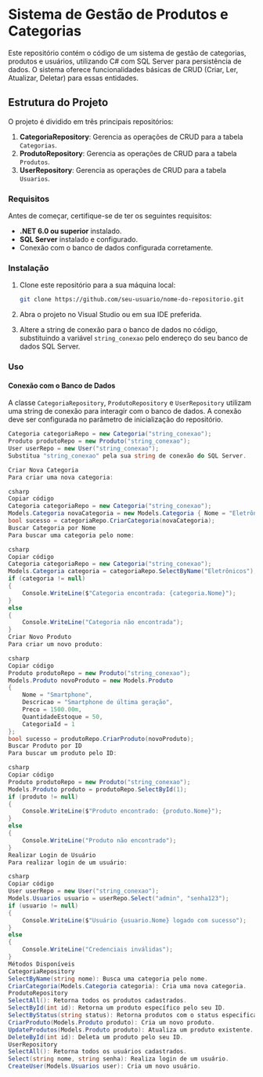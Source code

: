 # Sistema de Gestão de Produtos e Categorias

Este repositório contém o código de um sistema de gestão de categorias, produtos e usuários, utilizando C# com SQL Server para persistência de dados. O sistema oferece funcionalidades básicas de CRUD (Criar, Ler, Atualizar, Deletar) para essas entidades.

## Estrutura do Projeto

O projeto é dividido em três principais repositórios:

1. **CategoriaRepository**: Gerencia as operações de CRUD para a tabela `Categorias`.
2. **ProdutoRepository**: Gerencia as operações de CRUD para a tabela `Produtos`.
3. **UserRepository**: Gerencia as operações de CRUD para a tabela `Usuarios`.

### Requisitos

Antes de começar, certifique-se de ter os seguintes requisitos:

- **.NET 6.0 ou superior** instalado.
- **SQL Server** instalado e configurado.
- Conexão com o banco de dados configurada corretamente.

### Instalação

1. Clone este repositório para a sua máquina local:

    ```bash
    git clone https://github.com/seu-usuario/nome-do-repositorio.git
    ```

2. Abra o projeto no Visual Studio ou em sua IDE preferida.

3. Altere a string de conexão para o banco de dados no código, substituindo a variável `string_conexao` pelo endereço do seu banco de dados SQL Server.

### Uso

#### Conexão com o Banco de Dados

A classe `CategoriaRepository`, `ProdutoRepository` e `UserRepository` utilizam uma string de conexão para interagir com o banco de dados. A conexão deve ser configurada no parâmetro de inicialização do repositório.

```csharp
Categoria categoriaRepo = new Categoria("string_conexao");
Produto produtoRepo = new Produto("string_conexao");
User userRepo = new User("string_conexao");
Substitua "string_conexao" pela sua string de conexão do SQL Server.

Criar Nova Categoria
Para criar uma nova categoria:

csharp
Copiar código
Categoria categoriaRepo = new Categoria("string_conexao");
Models.Categoria novaCategoria = new Models.Categoria { Nome = "Eletrônicos" };
bool sucesso = categoriaRepo.CriarCategoria(novaCategoria);
Buscar Categoria por Nome
Para buscar uma categoria pelo nome:

csharp
Copiar código
Categoria categoriaRepo = new Categoria("string_conexao");
Models.Categoria categoria = categoriaRepo.SelectByName("Eletrônicos");
if (categoria != null)
{
    Console.WriteLine($"Categoria encontrada: {categoria.Nome}");
}
else
{
    Console.WriteLine("Categoria não encontrada");
}
Criar Novo Produto
Para criar um novo produto:

csharp
Copiar código
Produto produtoRepo = new Produto("string_conexao");
Models.Produto novoProduto = new Models.Produto
{
    Nome = "Smartphone",
    Descricao = "Smartphone de última geração",
    Preco = 1500.00m,
    QuantidadeEstoque = 50,
    CategoriaId = 1
};
bool sucesso = produtoRepo.CriarProduto(novoProduto);
Buscar Produto por ID
Para buscar um produto pelo ID:

csharp
Copiar código
Produto produtoRepo = new Produto("string_conexao");
Models.Produto produto = produtoRepo.SelectById(1);
if (produto != null)
{
    Console.WriteLine($"Produto encontrado: {produto.Nome}");
}
else
{
    Console.WriteLine("Produto não encontrado");
}
Realizar Login de Usuário
Para realizar login de um usuário:

csharp
Copiar código
User userRepo = new User("string_conexao");
Models.Usuarios usuario = userRepo.Select("admin", "senha123");
if (usuario != null)
{
    Console.WriteLine($"Usuário {usuario.Nome} logado com sucesso");
}
else
{
    Console.WriteLine("Credenciais inválidas");
}
Métodos Disponíveis
CategoriaRepository
SelectByName(string nome): Busca uma categoria pelo nome.
CriarCategoria(Models.Categoria categoria): Cria uma nova categoria.
ProdutoRepository
SelectAll(): Retorna todos os produtos cadastrados.
SelectById(int id): Retorna um produto específico pelo seu ID.
SelectByStatus(string status): Retorna produtos com o status especificado.
CriarProduto(Models.Produto produto): Cria um novo produto.
UpdateProdutos(Models.Produto produto): Atualiza um produto existente.
DeleteById(int id): Deleta um produto pelo seu ID.
UserRepository
SelectAll(): Retorna todos os usuários cadastrados.
Select(string nome, string senha): Realiza login de um usuário.
CreateUser(Models.Usuarios user): Cria um novo usuário.
